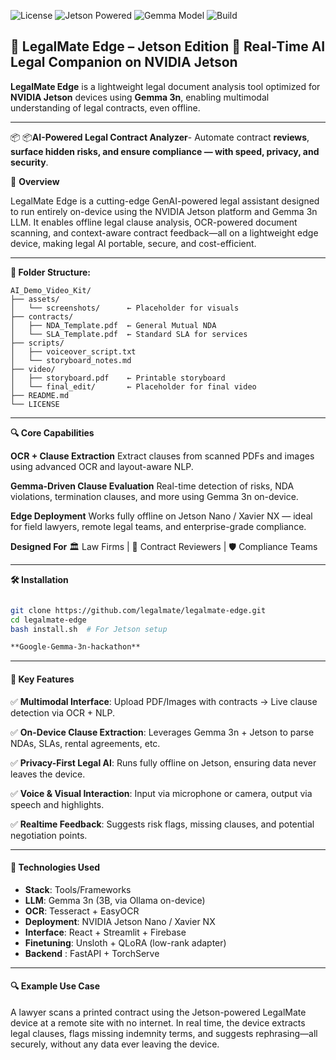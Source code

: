 ![License](https://img.shields.io/github/license/legalmate/legalmate-edge) ![Jetson Powered](https://img.shields.io/badge/Jetson-Nano%20%7C%20Xavier%20NX-blue)  ![Gemma Model](https://img.shields.io/badge/Gemma-3n--4B-multimodal-purple)
![Build](https://img.shields.io/badge/build-passing-brightgreen)


## 🚀 LegalMate Edge – Jetson Edition 🧠  Real-Time AI Legal Companion on NVIDIA Jetson

**LegalMate Edge** is a lightweight legal document analysis tool optimized for **NVIDIA Jetson** devices using **Gemma 3n**, enabling multimodal understanding of legal contracts, even offline.

---------------------------------------

📦 📦**AI-Powered Legal Contract Analyzer**- Automate contract **reviews**, **surface hidden risks, and ensure compliance — with speed, privacy, and security**.
  
🚀 **Overview**

LegalMate Edge is a cutting-edge GenAI-powered legal assistant designed to run entirely on-device using the NVIDIA Jetson platform and Gemma 3n LLM. It enables offline legal clause analysis, OCR-powered document scanning, and context-aware contract feedback—all on a lightweight edge device, making legal AI portable, secure, and cost-efficient.

------------------

**📁 Folder Structure:**
````
AI_Demo_Video_Kit/
├── assets/
│   └── screenshots/      ← Placeholder for visuals
├── contracts/
│   ├── NDA_Template.pdf  ← General Mutual NDA
│   └── SLA_Template.pdf  ← Standard SLA for services
├── scripts/
│   ├── voiceover_script.txt
│   └── storyboard_notes.md
├── video/
│   ├── storyboard.pdf    ← Printable storyboard
│   └── final_edit/       ← Placeholder for final video
├── README.md
└── LICENSE
`````
---------------------------

**🔍 Core Capabilities**

**OCR + Clause Extraction**
Extract clauses from scanned PDFs and images using advanced OCR and layout-aware NLP.

**Gemma-Driven Clause Evaluation**
Real-time detection of risks, NDA violations, termination clauses, and more using Gemma 3n on-device.

**Edge Deployment**
Works fully offline on Jetson Nano / Xavier NX — ideal for field lawyers, remote legal teams, and enterprise-grade compliance.

**Designed For**
🏛️ Law Firms | 📄 Contract Reviewers | 🛡 Compliance Teams

---

**🛠 Installation**

```bash

git clone https://github.com/legalmate/legalmate-edge.git
cd legalmate-edge
bash install.sh  # For Jetson setup

**Google-Gemma-3n-hackathon**

`````````
 
------------------------------------------------------------------------------------

#### 🔧 Key Features

✅ **Multimodal Interface**: Upload PDF/Images with contracts → Live clause detection via OCR + NLP.

✅ **On-Device Clause Extraction**: Leverages Gemma 3n + Jetson to parse NDAs, SLAs, rental agreements, etc.

✅ **Privacy-First Legal AI**: Runs fully offline on Jetson, ensuring data never leaves the device.

✅ **Voice & Visual Interaction**: Input via microphone or camera, output via speech and highlights.

✅ **Realtime Feedback**: Suggests risk flags, missing clauses, and potential negotiation points.

----------------

#### 🔌 Technologies Used

- **Stack**:	Tools/Frameworks
- **LLM**:	Gemma 3n (3B, via Ollama on-device)
- **OCR**:	Tesseract + EasyOCR
- **Deployment**:	NVIDIA Jetson Nano / Xavier NX
- **Interface**:	React + Streamlit + Firebase
- **Finetuning**:	Unsloth + QLoRA (low-rank adapter)
- **Backend** :	FastAPI + TorchServe

----------------

#### 🔍 Example Use Case

A lawyer scans a printed contract using the Jetson-powered LegalMate device at a remote site with no internet. In real time, the device extracts legal clauses, flags missing indemnity terms, and suggests rephrasing—all securely, without any data ever leaving the device.
